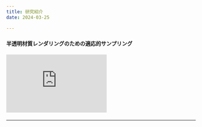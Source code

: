 ```yaml
---
title: 研究紹介
date: 2024-03-25

---
```

###

#### 半透明材質レンダリングのための適応的サンプリング
[](/assets/images/tvcg2021.png)

#### 
<iframe width="267" height="155" src="https://www.youtube.com/embed/3KRsG2pyB0Q" title="casa2018" frameborder="0" allow="accelerometer; autoplay; clipboard-write; encrypted-media; gyroscope; picture-in-picture; web-share" allowfullscreen></iframe>

#### 


---

